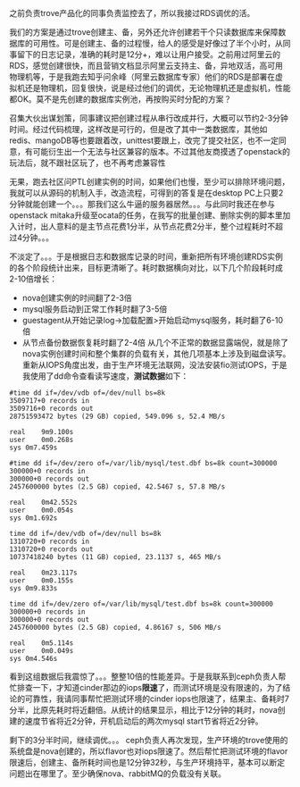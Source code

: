 之前负责trove产品化的同事负责监控去了，所以我接过RDS调优的活。

我们的方案是通过trove创建主、备，另外还允许创建若干个只读数据库来保障数据库的可用性。可是创建主、备的过程慢，给人的感受是好像过了半个小时，从同事留下的日志记录，准确的耗时是12分+，难以让用户接受。之前用过阿里云的RDS，感觉创建很快，而且营销文档显示阿里云支持主、备，异地双活，高可用物理机等，于是我跑去知乎问余峰（阿里云数据库专家）他们的RDS是部署在虚拟机还是物理机，回复很快，说是经过他们的调优，无论物理机还是虚拟机，性能都OK。莫不是先创建的数据库实例池，再按购买时分配的方案？

召集大伙出谋划策，同事建议把创建过程从串行改成并行，大概可以节约2-3分钟时间。经过代码梳理，这样改是可行的，但是改了其中一类数据库，其他如redis、mangoDB等也要跟着改，unittest要跟上，改完了提交社区，也不一定同意，有可能衍生出一个无法与社区兼容的版本。不过其他友商摸透了openstack的玩法后，就不跟社区玩了，也不再考虑兼容性

无果，跑去社区问PTL创建实例的时间，如果他们也慢，至少可以排除环境问题，我就可以从源码的机制入手，改造流程，可得到的答复是在desktop PC上只要2分钟就能创建一个。。。那我们这么牛逼的服务器居然。。。与此同时我还在参与openstack mitaka升级至ocata的任务，在我写的批量创建、删除实例的脚本里加入计时，出人意料的是主节点花费1分半，从节点花费2分半，整个过程耗时不超过4分钟。。。

不淡定了。。。于是根据日志和数据库记录的时间，重新把所有环境创建RDS实例的各个阶段统计出来，目标更清晰了。耗时数据横向对比，以下几个阶段耗时成2-10倍增长：
- nova创建实例的时间翻了2-3倍
- mysql服务启动到正常工作耗时翻了3-5倍
- guestagent从开始记录log->加载配置>开始启动mysql服务，耗时翻了6-10倍
- 从节点备份数据恢复耗时翻了2-4倍
从几个不正常的数据显露端倪，就是除了nova实例创建时间和整个集群的负载有关，其他几项基本上涉及到磁盘读写。
重新从IOPS角度出发，由于生产环境无法联网，没法安装fio测试IOPS，于是我使用了dd命令查看读写速度，**测试数据**如下：
```
#time dd if=/dev/vdb of=/dev/null bs=8k
3509717+0 records in
3509716+0 records out
28751593472 bytes (29 GB) copied, 549.096 s, 52.4 MB/s

real	9m9.100s
user	0m0.268s
sys	0m7.459s

#time dd if=/dev/zero of=/var/lib/mysql/test.dbf bs=8k count=300000
300000+0 records in
300000+0 records out
2457600000 bytes (2.5 GB) copied, 42.5467 s, 57.8 MB/s

real	0m42.552s
user	0m0.054s
sys	0m1.692s
```
```
time dd if=/dev/vdb of=/dev/null bs=8k
1310720+0 records in
1310720+0 records out
10737418240 bytes (11 GB) copied, 23.1137 s, 465 MB/s

real	0m23.117s
user	0m0.155s
sys	0m9.833s

time dd if=/dev/zero of=/var/lib/mysql/test.dbf bs=8k count=300000
300000+0 records in
300000+0 records out
2457600000 bytes (2.5 GB) copied, 4.86167 s, 506 MB/s

real	0m5.114s
user	0m0.049s
sys	0m4.546s
```
看到这组数据后我震惊了。。。整整10倍的性能差异。于是我联系到ceph负责人帮忙排查一下，才知道cinder那边的iops**限速**了，而测试环境是没有限速的，为了结论的可靠性，我请同事帮忙把测试环境的cinder iops也限速了，结果主、备耗时7分半，比原先耗时将近翻倍。从统计的结果显示，相比于12分钟的耗时，nova创建的速度节省将近2分钟，开机启动后的两次mysql start节省将近2分钟。

剩下的3分半时间，继续调优。。。
ceph负责人再次发现，生产环境的trove使用的系统盘是nova创建的，所以flavor也对iops限速了。然后帮忙把测试环境的flavor限速后，创建主、备所耗时间也是12分钟32秒，与生产环境持平，基本可以断定问题出在哪里了。至少确保nova、rabbitMQ的负载没有关联。
